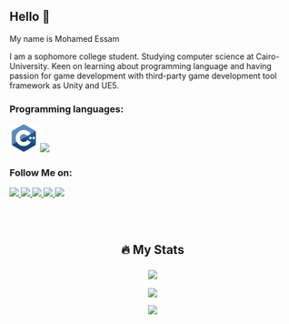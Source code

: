 ## Hello 👋
My name is Mohamed Essam

I am a sophomore college student. Studying computer science at Cairo-University. Keen on learning about programming language and having passion for game development with third-party game development tool framework as Unity and UE5.

<!--
**MohamedEssam71/Mohamed71** is a ✨ _special_ ✨ repository because its `README.md` (this file) appears on your GitHub profile.

Here are some ideas to get you started:

- 🔭 I’m currently working on ...
- 🌱 I’m currently learning ...
- 👯 I’m looking to collaborate on ...
- 🤔 I’m looking for help with ...
- 💬 Ask me about ...
- 📫 How to reach me: ...
- 😄 Pronouns: ...
- ⚡ Fun fact: ...
-->

### Programming languages:

<p>
<img height="50" src="https://raw.githubusercontent.com/github/explore/80688e429a7d4ef2fca1e82350fe8e3517d3494d/topics/cpp/cpp.png">
<img height="50" src="https://user-images.githubusercontent.com/101745968/178999780-091c7c40-e016-4825-bc88-1657786ef85f.png">
</p>


### Follow Me on:
<p>
<a href="https://www.linkedin.com/in/mohamed-essam-936b6a249/">
<img height="50" src="https://user-images.githubusercontent.com/101745968/179001975-07bf6017-536a-4ed6-8094-ebfcb3de5df7.png">
</a> 

<a href="https://www.facebook.com/mohamed.essam.5623293">
<img height="50" src="https://user-images.githubusercontent.com/101745968/179002044-763b6a85-1a13-4b63-9e29-247c8d94d02c.png">
</a> 

<a href="https://t.me/Essam_71">
<img height="50" src="https://user-images.githubusercontent.com/101745968/179003173-7fe1e030-e834-441c-8293-dc618525ad6b.png">
</a> 

<a href="mailto:Messam.sde@gmail.com">
<img height="50" src="https://user-images.githubusercontent.com/101745968/179003389-f90c49c2-c9b5-4ae4-b3a2-3edfe1ad7dd2.png">
</a> 

<a href="https://codeforces.com/profile/MohamedEssam71">
<img height="50" src="https://user-images.githubusercontent.com/101745968/179003712-c6cac176-acd3-424f-bc51-b86e5a56ff4e.png">
</a> 
</p>
</br> </br>

## <p align="center">🔥 My Stats</p>

<p align="center">

<p align="center"><img align="center" src="https://github-readme-stats.vercel.app/api/top-langs/?username=MohamedEssam71&theme=vision-friendly-dark&layout=compact"/></p>

<p align="center"><img align="center" src="https://github-readme-stats.vercel.app/api?username=MohamedEssam71&theme=vision-friendly-dark&show_icons=true&locale=en"/></p>

<p align="center"><img src="http://github-readme-streak-stats.herokuapp.com?user=MohamedEssam71&theme=vision-friendly-dark&date_format=j%20M%5B%20Y%5D"/></p>

</p>
</br> </br>

<!-- BLOG-POST-LIST:START -->
<!-- BLOG-POST-LIST:END -->

